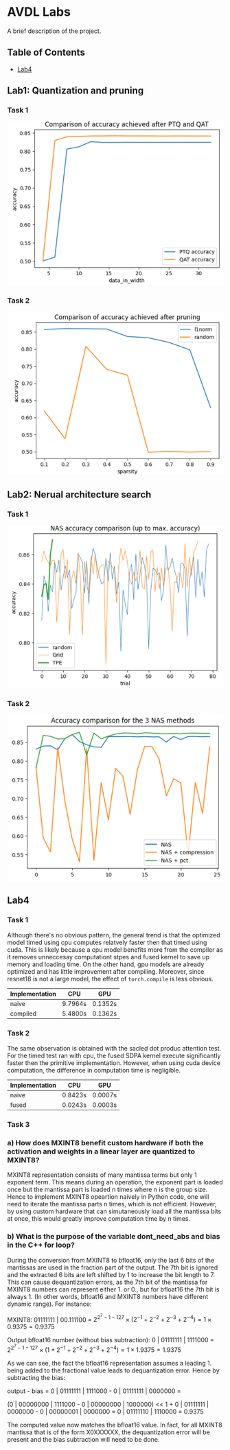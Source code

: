 # AVDL Labs

A brief description of the project.

## Table of Contents
- [Lab4](#Lab4)

## Lab1: Quantization and pruning
### Task 1
![Screenshot1](https://github.com/Jerry7234234/AVDL_Labs/blob/main/Screenshot%202025-02-02%20165408.png)

### Task 2
![Screenshot2](https://github.com/Jerry7234234/AVDL_Labs/blob/main/Screenshot%202025-02-02%20170212.png)

## Lab2: Nerual architecture search
### Task 1
![Screenshot3](https://github.com/Jerry7234234/AVDL_Labs/blob/main/Screenshot%202025-02-02%20170509.png)

### Task 2
![Screenshot4](https://github.com/Jerry7234234/AVDL_Labs/blob/main/Screenshot%202025-02-02%20171240.png)

## Lab4
### Task 1
Although there's no obvious pattern, the general trend is that the optimized model timed using cpu computes relatvely faster then that timed using cuda. This is likely because a cpu model benefits more from the compiler as it removes unneccesay computationt stpes and fused kernel to save up memory and loading time. On the other hand, gpu models are already optimized and has little improvement after compiling. Moreover, since resnet18 is not a large model, the effect of `torch.compile` is less obvious.

| Implementation  | CPU  | GPU |
| --------------- | ---- | --- |
|  naive   | 9.7964s | 0.1352s |
| compiled | 5.4800s | 0.1362s |

### Task 2
The same observation is obtained with the sacled dot produc attention test. For the timed test ran with cpu, the fused SDPA kernel execute significantly faster then the primitive implementation. However, when using cuda device computation, the difference in computation time is negligible.

| Implementation  | CPU  | GPU |
| --------------- | ---- | --- |
| naive | 0.8423s | 0.0007s |
| fused | 0.0243s | 0.0003s |

### Task 3
### a) How does MXINT8 benefit custom hardware if both the activation and weights in a linear layer are quantized to MXINT8?
MXINT8 representation consists of many mantissa terms but only 1 exponent term. This means during an operation, the exponent part is loaded once but the mantissa part is loaded n times where n is the group size. Hence to implement MXINT8 opeartion naively in Python code, one will need to iterate the mantissa parts n times, which is not efficient. However, by using custom hardware that can simutaneously load all the mantissa bits at once, this would greatly improve computation time by n times.

### b) What is the purpose of the variable dont_need_abs and bias in the C++ for loop?
During the conversion from MXINT8 to bfloat16, only the last 6 bits of the mantissas are used in the fraction part of the output. The 7th bit is ignored and the extracted 6 bits are left shifted by 1 to increase the bit length to 7. This can cause dequantization errors, as the 7th bit of the mantissa for MXINT8 numbers can represent either 1. or 0., but for bfloat16 the 7th bit is always 1. (In other words, bfloat16 and MXINT8 numbers have different dynamic range). For instance:


MXINT8: 01111111 | 00.111100 = $2 ^ {2 ^ 7 - 1 - 127} \times (2^{-1} + 2^{-2} + 2^{-3} + 2^{-4}) = 1 \times 0.9375 = 0.9375$

Output bfloat16 number (without bias subtraction): 0 | 01111111 | 1111000 = $2 ^ {2 ^ 7 - 1 - 127} \times (1 + 2^{-1} + 2^{-2} + 2^{-3} + 2^{-4}) = 1 \times 1.9375 = 1.9375$

As we can see, the fact the bfloat16 representation assumes a leading 1. being added to the fractional value leads to dequantization error. Hence by subtracting the bias:

output - bias = 0 | 01111111 | 1111000 - 0 | 01111111 | 0000000 =

(0 | 00000000 | 1111000 - 0 | 00000000 | 1000000) << 1 + 0 | 01111111 | 0000000 - 0 | 00000001 | 0000000 = 0 | 01111110 | 1110000 = 0.9375

The computed value now matches the bfloat16 value. In fact, for all MXINT8 mantissa that is of the form X0XXXXXX, the dequantization error will be present and the bias subtraction will need to be done.
